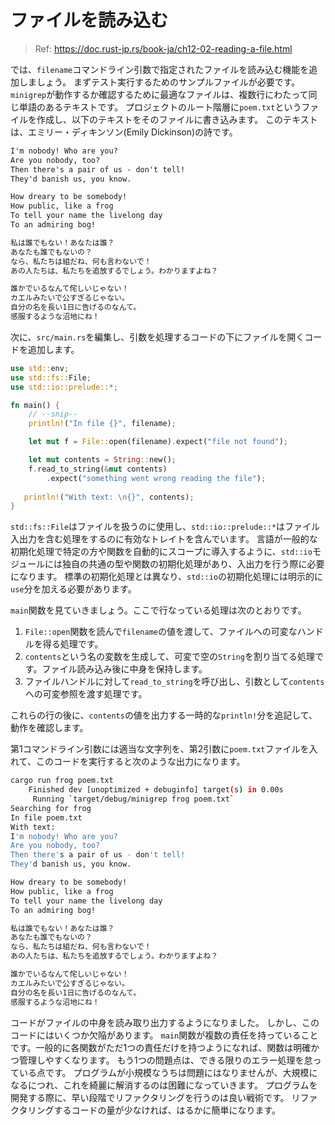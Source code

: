 # ファイルを読み込む

> Ref: https://doc.rust-jp.rs/book-ja/ch12-02-reading-a-file.html

では、`filename`コマンドライン引数で指定されたファイルを読み込む機能を追加しましょう。
まずテスト実行するためのサンプルファイルが必要です。
`minigrep`が動作するか確認するために最適なファイルは、複数行にわたって同じ単語のあるテキストです。
プロジェクトのルート階層に`poem.txt`というファイルを作成し、以下のテキストをそのファイルに書き込みます。
このテキストは、エミリー・ディキンソン(Emily Dickinson)の詩です。

```txt
I'm nobody! Who are you?
Are you nobody, too?
Then there's a pair of us - don't tell!
They'd banish us, you know.

How dreary to be somebody!
How public, like a frog
To tell your name the livelong day
To an admiring bog!

私は誰でもない！あなたは誰？
あなたも誰でもないの？
なら、私たちは組だね、何も言わないで！
あの人たちは、私たちを追放するでしょう。わかりますよね？

誰かでいるなんて侘しいじゃない！
カエルみたいで公すぎるじゃない。
自分の名を長い1日に告げるのなんて。
感服するような沼地にね！
```

次に、`src/main.rs`を編集し、引数を処理するコードの下にファイルを開くコードを追加します。

```rust
use std::env;
use std::fs::File;
use std::io::prelude::*;

fn main() {
    // --snip--
    println!("In file {}", filename);

    let mut f = File::open(filename).expect("file not found");

    let mut contents = String::new();
    f.read_to_string(&mut contents)
        .expect("something went wrong reading the file");
    
   println!("With text: \n{}", contents); 
}
```

`std::fs::File`はファイルを扱うのに使用し、`std::io::prelude::*`はファイル入出力を含む処理をするのに有効なトレイトを含んでいます。
言語が一般的な初期化処理で特定の方や関数を自動的にスコープに導入するように、`std::io`モジュールには独自の共通の型や関数の初期化処理があり、入出力を行う際に必要になります。
標準の初期化処理とは異なり、`std::io`の初期化処理には明示的に`use`分を加える必要があります。

`main`関数を見ていきましょう。ここで行なっている処理は次のとおりです。

1. `File::open`関数を読んで`filename`の値を渡して、ファイルへの可変なハンドルを得る処理です。
2. `contents`という名の変数を生成して、可変で空の`String`を割り当てる処理です。ファイル読み込み後に中身を保持します。
3. ファイルハンドルに対して`read_to_string`を呼び出し、引数として`contents`への可変参照を渡す処理です。

これらの行の後に、`contents`の値を出力する一時的な`println!`分を追記して、動作を確認します。

第1コマンドライン引数には適当な文字列を、第2引数に`poem.txt`ファイルを入れて、このコードを実行すると次のような出力になります。

```bash
cargo run frog poem.txt
    Finished dev [unoptimized + debuginfo] target(s) in 0.00s
     Running `target/debug/minigrep frog poem.txt`
Searching for frog
In file poem.txt
With text:
I'm nobody! Who are you?
Are you nobody, too?
Then there's a pair of us - don't tell!
They'd banish us, you know.

How dreary to be somebody!
How public, like a frog
To tell your name the livelong day
To an admiring bog!

私は誰でもない！あなたは誰？
あなたも誰でもないの？
なら、私たちは組だね、何も言わないで！
あの人たちは、私たちを追放するでしょう。わかりますよね？

誰かでいるなんて侘しいじゃない！
カエルみたいで公すぎるじゃない。
自分の名を長い1日に告げるのなんて。
感服するような沼地にね！
```

コードがファイルの中身を読み取り出力するようになりました。
しかし、このコードにはいくつか欠陥があります。
`main`関数が複数の責任を持っていることです。一般的に各関数がただ1つの責任だけを持つようになれば、関数は明確かつ管理しやすくなります。
もう1つの問題点は、できる限りのエラー処理を怠っている点です。
プログラムが小規模なうちは問題にはなりませんが、大規模になるにつれ、これを綺麗に解消するのは困難になっていきます。
プログラムを開発する際に、早い段階でリファクタリングを行うのは良い戦術です。
リファクタリングするコードの量が少なければ、はるかに簡単になります。
